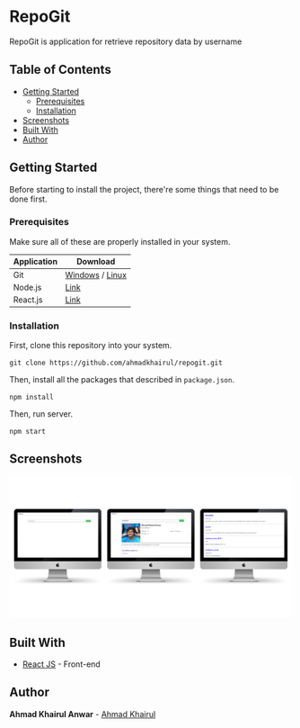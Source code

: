 # RepoGit

RepoGit is application for retrieve repository data by username

## Table of Contents

- [Getting Started](#getting-started)
  - [Prerequisites](#prerequisites)
  - [Installation](#installation)
- [Screenshots](#screenshots)
- [Built With](#built-with)
- [Author](#author)

## Getting Started

Before starting to install the project, there're some things that need to be done first.

### Prerequisites

Make sure all of these are properly installed in your system.

| Application | Download                                                                            |
| ----------- | ----------------------------------------------------------------------------------- |
| Git         | [Windows](https://gitforwindows.org/) / [Linux](https://git-scm.com/download/linux) |
| Node.js     | [Link](https://nodejs.org/en/download/)                                             |
| React.js    | [Link](https://reactjs.org/)                                                        |

### Installation

First, clone this repository into your system.

```
git clone https://github.com/ahmadkhairul/repogit.git
```

Then, install all the packages that described in `package.json`.

```
npm install
```

Then, run server.

```
npm start
```

## Screenshots

<img src="screenshots/screenshot.png" />

## Built With

- [React JS](https://reactjs.org/) - Front-end

## Author

**Ahmad Khairul Anwar** - [Ahmad Khairul](https://github.com/ahmadkhairul)
